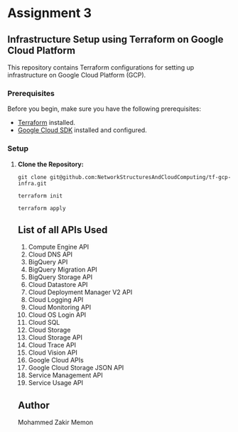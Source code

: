 # Assignment 3

## Infrastructure Setup using Terraform on Google Cloud Platform

This repository contains Terraform configurations for setting up infrastructure on Google Cloud Platform (GCP).

### Prerequisites

Before you begin, make sure you have the following prerequisites:

- [Terraform](https://www.terraform.io/downloads.html) installed.
- [Google Cloud SDK](https://cloud.google.com/sdk/docs/install) installed and configured.

### Setup

1. **Clone the Repository:**

   ```
   git clone git@github.com:NetworkStructuresAndCloudComputing/tf-gcp-infra.git

   ```
   
   ```
   terraform init
   
   ```

   ```
   terraform apply
   
   ```

   ## List of all APIs Used

   1. Compute Engine API
   2. Cloud DNS API
   3. BigQuery API
   4. BigQuery Migration API
   5. BigQuery Storage API
   6. Cloud Datastore API
   7. Cloud Deployment Manager V2 API
   8. Cloud Logging API
   9. Cloud Monitoring API
   10. Cloud OS Login API
   11. Cloud SQL
   12. Cloud Storage
   13. Cloud Storage API
   14. Cloud Trace API
   15. Cloud Vision API
   16. Google Cloud APIs
   17. Google Cloud Storage JSON API
   18. Service Management API
   19. Service Usage API
   

   ## Author

   Mohammed Zakir Memon
